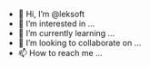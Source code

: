 - 👋 Hi, I’m @leksoft
- 👀 I’m interested in ...
- 🌱 I’m currently learning ...
- 💞️ I’m looking to collaborate on ...
- 📫 How to reach me ...

<!---
leksoft/leksoft is a ✨ special ✨ repository because its `README.md` (this file) appears on your GitHub profile.
You can click the Preview link to take a look at your changes.
--->
